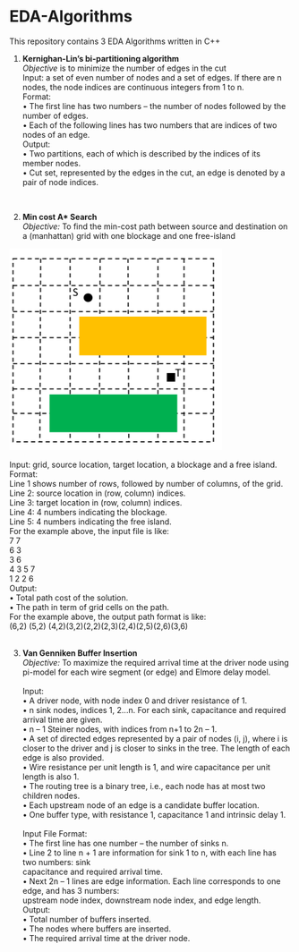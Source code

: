 # EDA-Algorithms<br>

This repository contains 3 EDA Algorithms written in C++ <br>

1) **Kernighan-Lin’s	bi-partitioning	algorithm**<br>	
*Objective*	is	to	minimize	the	number	of	edges	in	the	cut <br>
Input:	a	set	of	even	number	of	nodes	and	a	set	of	edges.	If	there	are	n	nodes,	the	node indices	are	continuous	integers	from	1	to	n.	 <br>
Format:	<br>
• The	first	line	has	two	numbers	–	the	number	of	nodes	followed	by	the	number	of	edges.	<br>
• Each	of	the	following	lines	has	two	numbers	that	are	indices	of	two	nodes	of	an	edge.	<br>
Output:		<br>
• Two	partitions,	each	of	which	is	described	by	the	indices	of	its	member	nodes.	<br>
• Cut	set,	represented	by	the	edges	in	the	cut,	an	edge	is	denoted	by	a	pair	of	node indices.	<br>
<br>

2) **Min cost A\* Search** <br>
*Objective:* To find the min-cost path between source and destination on a (manhattan)	grid	with	one	blockage	and	one	free-island<br>

![alt text](https://github.com/satishpasumarthi/EDA-Algorithms/blob/master/Grid.png  "Grid Example")

Input:	grid,	source	location,	target	location,	a	blockage	and	a	free	island.	<br>
Format:		<br>
Line	1	shows	number	of	rows,	followed	by	number	of	columns,	of	the	grid.	<br>
Line	2:	source	location	in	(row,	column)	indices.	<br>
Line	3:	target	location	in	(row,	column)	indices.	<br>
Line	4:	4	numbers	indicating	the	blockage.	<br>
Line	5:	4	numbers	indicating	the	free	island.	<br>
For	the	example	above,	the	input	file	is	like:	<br>
7				7	<br>
6				3	<br>
3				6	<br>
4				3				5			7	<br>
1				2				2			6	<br>
Output:		<br>
• Total	path	cost	of	the	solution.	<br>
• The	path	in	term	of	grid	cells	on	the	path.	<br>
For	the	example	above,	the	output	path	format	is	like:	<br>
(6,2)	(5,2)	(4,2)(3,2)(2,2)(2,3)(2,4)(2,5)(2,6)(3,6)	<br>
<br>

3) **Van Genniken Buffer Insertion** <br>
*Objective:* To	maximize	the	required	arrival	time	at	the	driver	node using	pi-model	for	each	wire	segment	(or	edge)	and	Elmore	delay	model.<br>	
Input:		<br>
• A	driver	node,	with	node	index	0	and	driver	resistance	of	1.	<br>
• n	sink	nodes,	indices	1,	2...n.	For	each	sink,	capacitance	and	required	arrival	time	are	given.	<br>
• n	–	1	Steiner	nodes,	with	indices	from	n+1	to	2n	–	1.	<br>
• A	set	of	directed	edges	represented	by	a	pair	of	nodes		(i,	j),	where	i	is	closer	to	the	driver	and	
j	is	closer	to	sinks	in	the	tree.	The	length	of	each	edge	is	also	provided.	<br>
• Wire	resistance	per	unit	length	is	1,	and	wire	capacitance	per	unit	length	is	also	1.	<br>
• The	routing	tree	is	a	binary	tree,	i.e.,	each	node	has	at	most	two	children	nodes.	<br>
• Each	upstream	node	of	an	edge	is	a	candidate	buffer	location.		<br>
• One	buffer	type,	with	resistance	1,	capacitance	1	and	intrinsic	delay	1.<br>		
Input	File	Format:		<br>
• The	first	line	has	one	number	–	the	number	of	sinks	n.	<br>
• Line	 2	 to	 line	 n	 +	 1	 are	 information	 for	 sink	 1	 to	 n,	 with	 each	 line	 has	 two	 numbers:	 sink	
capacitance	and	required	arrival	time.	<br>
• Next	2n	–	1	lines	are	edge	information.	Each	line	corresponds	to	one	edge,	and	has	3	numbers:	<br>
upstream	node	index,	downstream	node	index,	and	edge	length.									<br>
Output:		<br>
• Total	number	of	buffers	inserted.	<br>
• The	nodes	where	buffers	are	inserted.	<br>
• The	required	arrival	time	at	the	driver	node.	<br>
